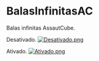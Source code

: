 # BalasInfinitasAC
Balas infinitas AssautCube.

Desativado.
[![Desativado.png](https://i.postimg.cc/jqNvvqHt/Desativado.png)](https://postimg.cc/G9LkmCg5)


Ativado.
[![Ativado.png](https://i.postimg.cc/Gm3QckZm/Ativado.png)](https://postimg.cc/2VJvGBks)
